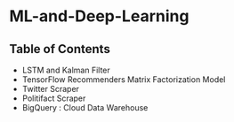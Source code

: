 # ML-and-Deep-Learning
## Table of Contents

* LSTM and Kalman Filter
* TensorFlow Recommenders Matrix Factorization Model
* Twitter Scraper
* Politifact Scraper
* BigQuery : Cloud Data Warehouse
